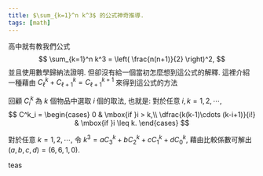 ```yaml
---
title: $\sum_{k=1}^n k^3$ 的公式神奇推導.
tags: [math]
---
```






高中就有教我們公式
$$
\sum_{k=1}^n k^3 = \left( \frac{n(n+1)}{2} \right)^2,
$$
並且使用數學歸納法證明.
但卻沒有給一個當初怎麼想到這公式的解釋.
這裡介紹一種藉由
$C_\ell^k+C_{\ell+1}^k = C_{\ell+1}^{k+1}$
來得到這公式的方法

回顧 $C^k_i$ 為 $k$ 個物品中選取 $i$ 個的取法, 也就是:
對於任意 $i,k=1,2, \cdots,$
$$
C^k_i = 
\begin{cases}
0 & \mbox{if }i > k,\\
\dfrac{k(k-1)\cdots (k-i+1)}{i!} & \mbox{if }i \leq k.
\end{cases}
$$

對於任意 $k=1,2, \cdots,$
令 $k^3=aC_3^k+bC_2^k+cC_1^k+dC_0^k,$
藉由比較係數可解出 $(a,b,c,d)=(6,6,1,0).$


teas
<!--more-->
